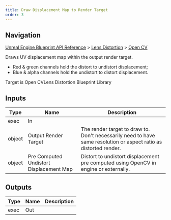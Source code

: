 ```yaml
---
title: Draw Displacement Map to Render Target
order: 3
---
```

## Navigation

[Unreal Engine Blueprint API Reference](https://dev.epicgames.com/documentation/en-us/unreal-engine/BlueprintAPI) > [Lens Distortion](https://dev.epicgames.com/documentation/en-us/unreal-engine/BlueprintAPI/LensDistortion) > [Open CV](https://dev.epicgames.com/documentation/en-us/unreal-engine/BlueprintAPI/LensDistortion/OpenCV)

Draws UV displacement map within the output render target.

- Red & green channels hold the distort to undistort displacement;
- Blue & alpha channels hold the undistort to distort displacement.

Target is Open CVLens Distortion Blueprint Library

## Inputs

| Type | Name | Description |
| --- | --- | --- |
| exec | In |  |
| object | Output Render Target | The render target to draw to. Don't necessarily need to have same resolution or aspect ratio as distorted render. |
| object | Pre Computed Undistort Displacement Map | Distort to undistort displacement pre computed using OpenCV in engine or externally. |

## Outputs

| Type | Name | Description |
| --- | --- | --- |
| exec | Out |  |
